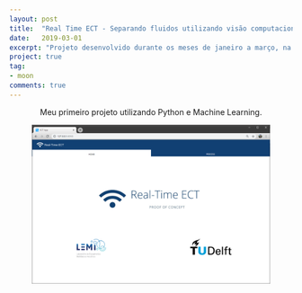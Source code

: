 ```yaml
---
layout: post
title:  "Real Time ECT - Separando fluidos utilizando visão computacional e sensores tomográficos."
date:   2019-03-01
excerpt: "Projeto desenvolvido durante os meses de janeiro a março, na Universidade Tecnológica de Delft, Países Baixos."
project: true
tag:
- moon
comments: true
---
```


 
    
<center>Meu primeiro projeto utilizando Python e Machine Learning.</center>

<figure>
	<a href="/assets/img/ect_homepage.PNG"><img src="/assets/img/ect_homepage.PNG"></a>
</figure>
